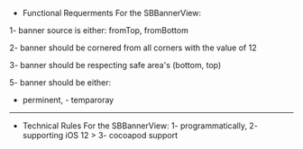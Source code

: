 
- Functional Requerments For the SBBannerView:

1- banner source is either:
fromTop, fromBottom

2- banner should be cornered from all corners with the value of 12

3- banner should be respecting safe area's (bottom, top)

5- banner should be either: 
- perminent, - temparoray 

-------------------------------------------------------------------------------------

- Technical Rules For the SBBannerView:
1- programmatically, 2- supporting iOS 12 >
3- cocoapod support 

